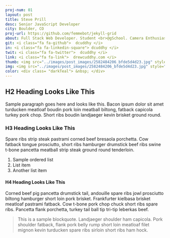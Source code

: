 ```yaml
---
proj-num: 01
layout: post
title: Steve Prill
desc: Senior JavaScript Developer
city: Boulder, CO
proj-url: https://github.com/femmebot/jekyll-grid
about: Full Stack Web Developer. Student <br>@gSchool. Camera Enthusiast. Lover<br> of guacamole. Full Stack Web <br>Developer. Student @gSchool.<br> Camera Enthusiast. Lover of guac.<br>  Full Stack Web Developer.
git: <i class="fa fa-github">  dcuddhy </i>
in: <i class="fa fa-linkedin-square"> dcuddhy </i>
twit: <i class="fa fa-twitter">  dcuddhy </i>
link: <i class="fa fa-link">  drewcuddhy.com </i>
thumb: <img src="../images/post_images/2582484206_bfde5d4d23.jpg" style="width:270px;height:180px" >
img: <img src="../images/post_images/2582484206_bfde5d4d23.jpg" style="width:600px;height:400px" >
color: <div class= "darkTeal"> &nbsp; </div>
---
```




## H2 Heading Looks Like This

Sample paragraph goes here and looks like this. Bacon ipsum dolor sit amet turducken meatloaf boudin pork loin meatball biltong, fatback capicola turkey pork chop. Short ribs boudin landjaeger kevin brisket ground round.

### H3 Heading Looks Like This

Spare ribs strip steak pastrami corned beef bresaola porchetta. Cow fatback tongue prosciutto, short ribs hamburger drumstick beef ribs swine t-bone pancetta meatball strip steak ground round tenderloin.

1. Sample ordered list
2. List item
3. Another list item

#### H4 Heading Looks Like This

Corned beef pig pancetta drumstick tail, andouille spare ribs jowl prosciutto biltong hamburger short loin pork brisket. Frankfurter kielbasa brisket meatloaf pastrami fatback. Cow t-bone pork chop chuck short ribs spare ribs. Pancetta flank porchetta, turkey tail ball tip tri-tip leberkas beef.

> This is a sample blockquote. Landjaeger shoulder ham capicola.
> Pork shoulder fatback, flank pork belly rump short loin meatloaf filet mignon kevin turducken spare ribs sirloin short ribs ham hock.
